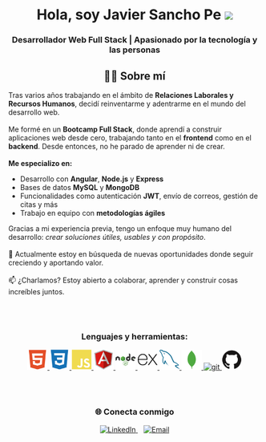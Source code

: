 <h1 align="center">Hola, soy Javier Sancho Pe <img src="https://media.giphy.com/media/hvRJCLFzcasrR4ia7z/giphy.gif" width="35"></h1>
<h3 align="center">Desarrollador Web Full Stack | Apasionado por la tecnología y las personas</h3>
<h2 align="center">👨‍💻 Sobre mí</h2>
<p >
  Tras varios años trabajando en el ámbito de <strong>Relaciones Laborales y Recursos Humanos</strong>, decidí reinventarme y adentrarme en el mundo del desarrollo web.<br><br>
  Me formé en un <strong>Bootcamp Full Stack</strong>, donde aprendí a construir aplicaciones web desde cero, trabajando tanto en el <strong>frontend</strong> como en el <strong>backend</strong>. Desde entonces, no he parado de aprender ni de crear.<br><br>
  <strong>Me especializo en:</strong><br>
  <ul>
  <li>Desarrollo con <strong>Angular</strong>, <strong>Node.js</strong> y <strong>Express</strong></li>
  <li>Bases de datos <strong>MySQL</strong> y <strong>MongoDB</strong></li>
  <li>Funcionalidades como autenticación <strong>JWT</strong>, envío de correos, gestión de citas y más</li>
  <li>Trabajo en equipo con <strong>metodologías ágiles</strong></li>
  </ul>
  Gracias a mi experiencia previa, tengo un enfoque muy humano del desarrollo: <em>crear soluciones útiles, usables y con propósito</em>.<br><br>
  🚀 Actualmente estoy en búsqueda de nuevas oportunidades donde seguir creciendo y aportando valor.<br><br>
  📫 ¿Charlamos? Estoy abierto a colaborar, aprender y construir cosas increíbles juntos.
</p>
<br></br>
<h3 align="center">Lenguajes y herramientas:</h3>
<p align="center">
  <a href="https://www.w3.org/html/" target="_blank">
    <img src="https://github.com/devicons/devicon/blob/master/icons/html5/html5-plain.svg" alt="html5" width="40" height="40"/>
  </a>
  <a href="https://www.w3schools.com/css/" target="_blank">
    <img src="https://github.com/devicons/devicon/blob/master/icons/css3/css3-plain.svg" alt="css3" width="40" height="40"/>
  </a>
  <a href="https://developer.mozilla.org/en-US/docs/Web/JavaScript" target="_blank">
    <img src="https://github.com/devicons/devicon/blob/master/icons/javascript/javascript-plain.svg" alt="javascript" width="40" height="40"/>
  </a>
  <a href="https://angular.io" target="_blank">
    <img src="https://github.com/devicons/devicon/blob/master/icons/angularjs/angularjs-original.svg" alt="angular" width="40" height="40"/>
  </a>
  <a href="https://nodejs.org" target="_blank">
    <img src="https://github.com/devicons/devicon/blob/master/icons/nodejs/nodejs-original-wordmark.svg" alt="nodejs" width="40" height="40"/>
  </a>
  <a href="https://expressjs.com/" target="_blank">
    <img src="https://github.com/devicons/devicon/blob/master/icons/express/express-original.svg" alt="express" width="40" height="40"/>
  </a>
  <a href="https://www.mysql.com/" target="_blank">
    <img src="https://github.com/devicons/devicon/blob/master/icons/mysql/mysql-original.svg" alt="mysql" width="40" height="40"/>
  </a>
  <a href="https://www.mongodb.com/" target="_blank">
    <img src="https://github.com/devicons/devicon/blob/master/icons/mongodb/mongodb-plain.svg" alt="mongodb" width="40" height="40"/>
  </a>
  <a href="https://git-scm.com/" target="_blank">
    <img src="https://www.vectorlogo.zone/logos/git-scm/git-scm-icon.svg" alt="git" width="40" height="40"/>
  </a>
  <a href="https://github.com/" target="_blank">
    <img src="https://github.com/devicons/devicon/blob/master/icons/github/github-original.svg" alt="github" width="40" height="40"/>
  </a>
</p>
<br></br>
<h3 align="center">🌐 Conecta conmigo</h3>

<p align="center">
  <a href="https://www.linkedin.com/in/javier-sancho-pe-9433ab21b/" target="_blank">
  <img src="https://cdn.jsdelivr.net/gh/devicons/devicon/icons/linkedin/linkedin-original.svg" alt="LinkedIn" width="40" height="40"/>
</a>
  &nbsp;&nbsp;
  <a href="mailto:tuemail@ejemplo.com" target="_blank">
    <img src="https://cdn-icons-png.flaticon.com/512/732/732200.png" alt="Email" width="40" height="40"/>
  </a>
</p>
